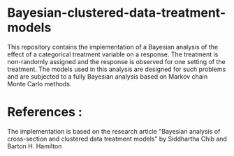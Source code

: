 # Bayesian-clustered-data-treatment-models

This repository contains the implementation of a Bayesian analysis of the effect of a categorical treatment variable on a response. The treatment is non-randomly assigned and the response is observed for one setting of the treatment. The models used in this analysis are designed for such problems and are subjected to a fully Bayesian analysis based on Markov chain Monte Carlo methods.


# References :
The implementation is based on the research article "Bayesian analysis of cross-section and clustered data treatment models" by Siddhartha Chib and Barton H. Hamilton
